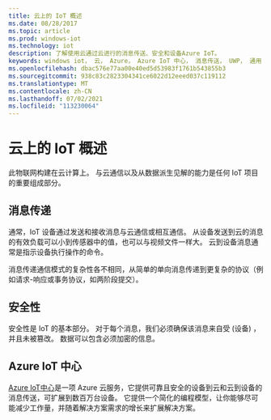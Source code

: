```yaml
---
title: 云上的 IoT 概述
ms.date: 08/28/2017
ms.topic: article
ms.prod: windows-iot
ms.technology: iot
description: 了解使用云通过云进行的消息传送、安全和设备Azure IoT。
keywords: windows iot， 云， Azure， Azure IoT 中心， 消息传送， UWP， 通用 Windows 平台
ms.openlocfilehash: dbac576e77aa00e40ed5d53983f1761b543855b3
ms.sourcegitcommit: 938c83c2823304341ce6022d12eeed037c119112
ms.translationtype: MT
ms.contentlocale: zh-CN
ms.lasthandoff: 07/02/2021
ms.locfileid: "113230064"
---
```

# <a name="overview-of-iot-on-the-cloud"></a>云上的 IoT 概述

此物联网构建在云计算上。 与云通信以及从数据派生见解的能力是任何 IoT 项目的重要组成部分。

## <a name="messaging"></a>消息传递

通常，IoT 设备通过发送和接收消息与云通信或相互通信。 从设备发送到云的消息的有效负载可以小到传感器中的值，也可以与视频文件一样大。 云到设备消息通常是指示设备执行操作的命令。


消息传递通信模式的复杂性各不相同，从简单的单向消息传递到更复杂的协议（例如请求-响应或事务协议，如两阶段提交）。

## <a name="security"></a>安全性

安全性是 IoT 的基本部分。 对于每个消息，我们必须确保该消息来自受 (设备) ，并且未被篡改。 数据可以包含必须加密的信息。

## <a name="azure-iot-hub"></a>Azure IoT 中心

[Azure IoT中心](https://azure.microsoft.com/services/iot-hub/)是一项 Azure 云服务，它提供可靠且安全的设备到云和云到设备的消息传送，可扩展到数百万台设备。 它提供一个简化的编程模型，让你能够尽可能减少工作量，并随着解决方案需求的增长来扩展解决方案。

